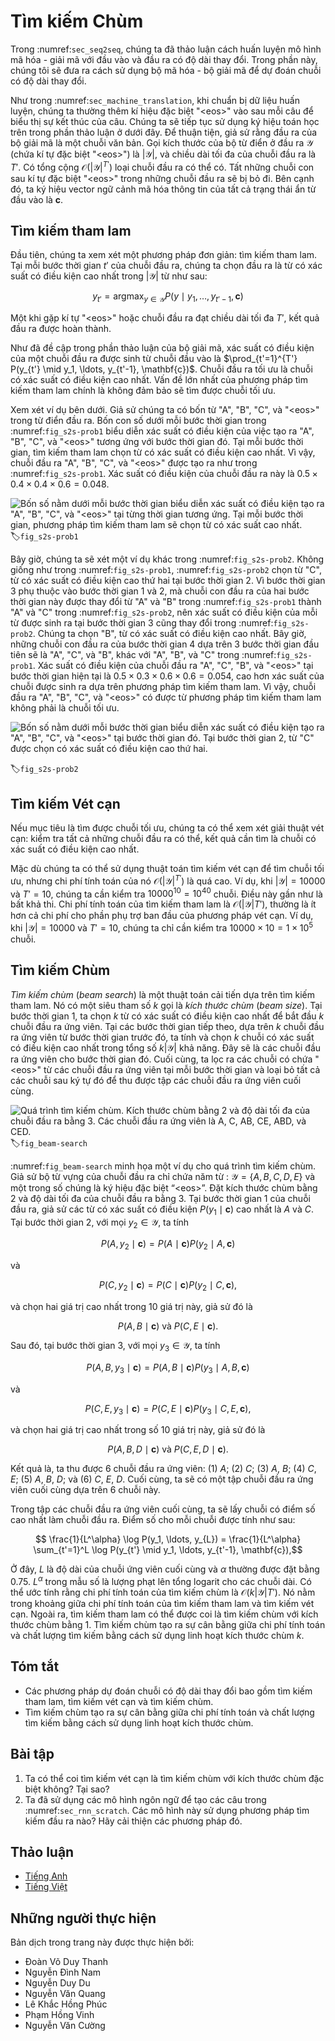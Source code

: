 <!-- ===================== Bắt đầu dịch Phần 1 ==================== -->
<!-- ========================================= REVISE PHẦN 1 - BẮT ĐẦU =================================== -->

<!--
# Beam Search
-->

# Tìm kiếm Chùm

<!--
In :numref:`sec_seq2seq`, we discussed how to train an encoder-decoder with input and output sequences that are both of variable length.
In this section, we are going to introduce how to use the encoder-decoder to predict sequences of variable length.
-->

Trong :numref:`sec_seq2seq`, chúng ta đã thảo luận cách huấn luyện mô hình mã hóa - giải mã với đầu vào và đầu ra có độ dài thay đổi.
Trong phần này, chúng tôi sẽ đưa ra cách sử dụng bộ mã hóa - bộ giải mã để dự đoán chuỗi có độ dài thay đổi.
<!--
As in :numref:`sec_machine_translation`, when preparing to train the dataset, we normally attach a special symbol "&lt;eos&gt;" after each sentence to indicate the termination of the sequence.
We will continue to use this mathematical symbol in the discussion below. For ease of discussion, we assume that the output of the decoder is a sequence of text.
Let the size of output text dictionary $\mathcal{Y}$ (contains special symbol "&lt;eos&gt;") be $\left|\mathcal{Y}\right|$, and the maximum length of the output sequence be $T'$.
There are a total $\mathcal{O}(\left|\mathcal{Y}\right|^{T'})$ types of possible output sequences.
All the subsequences after the special symbol "&lt;eos&gt;" in these output sequences will be discarded.
Besides, we still denote the context vector as $\mathbf{c}$, which encodes information of all the hidden states from the input.
-->

Như trong :numref:`sec_machine_translation`, khi chuẩn bị dữ liệu huấn luyện, chúng ta thường thêm kí hiệu đặc biệt "&lt;eos&gt;" vào sau mỗi câu để biểu thị sự kết thúc của câu.
Chúng ta sẽ tiếp tục sử dụng ký hiệu toán học trên trong phần thảo luận ở dưới đây.
Để thuận tiện, giả sử rằng đầu ra của bộ giải mã là một chuỗi văn bản.
Gọi kích thước của bộ từ điển ở đầu ra $\mathcal{Y}$ (chứa kí tự đặc biệt "&lt;eos&gt;") là $\left|\mathcal{Y}\right|$, và chiều dài tối đa của chuỗi đầu ra là $T'$.
Có tổng cộng $\mathcal{O}(\left|\mathcal{Y}\right|^{T'})$ loại chuỗi đầu ra có thể có.
Tất những chuỗi con sau kí tự đặc biệt "&lt;eos&gt;" trong những chuỗi đầu ra sẽ bị bỏ đi.
Bên cạnh đó, ta ký hiệu vector ngữ cảnh mã hóa thông tin của tất cả trạng thái ẩn từ đầu vào là $\mathbf{c}$.
<!--
## Greedy Search
-->

## Tìm kiếm tham lam

<!--
First, we will take a look at a simple solution: greedy search.
For any timestep $t'$ of the output sequence, we are going to search for the word with the highest conditional probability from $|\mathcal{Y}|$ numbers of words, with
-->

Đầu tiên, chúng ta xem xét một phương pháp đơn giản: tìm kiếm tham lam.
Tại mỗi bước thời gian $t'$ của chuỗi đầu ra, chúng ta chọn đầu ra là từ có xác suất có điều kiện cao nhất trong $|\mathcal{Y}|$ từ như sau:

$$y_{t'} = \operatorname*{argmax}_{y \in \mathcal{Y}} P(y \mid y_1, \ldots, y_{t'-1}, \mathbf{c})$$
<!--
as the output.  Once the "&lt;eos&gt;" symbol is detected, or the output sequence has reached its maximum length $T'$, the output is completed.
-->
Một khi gặp kí tự "&lt;eos&gt;" hoặc chuỗi đầu ra đạt chiều dài tối đa $T'$, kết quả đầu ra được hoàn thành.
<!--
As we mentioned in our discussion of the decoder, the conditional probability of generating an output sequence based on the input sequence is 
$\prod_{t'=1}^{T'} P(y_{t'} \mid y_1, \ldots, y_{t'-1}, \mathbf{c})$.
We will take the output sequence with the highest conditional probability as the optimal sequence.
The main problem with greedy search is that there is no guarantee that the optimal sequence will be obtained.
-->
Như đã đề cập trong phần thảo luận của bộ giải mã, xác suất có điều kiện của một chuỗi đầu ra được sinh từ chuỗi đầu vào là 
$\prod_{t'=1}^{T'} P(y_{t'} \mid y_1, \ldots, y_{t'-1}, \mathbf{c})$.
Chuỗi đầu ra tối ưu là chuỗi có xác suất có điều kiện cao nhất.
Vấn đề lớn nhất của phương pháp tìm kiếm tham lam chính là không đảm bảo sẽ tìm được chuỗi tối ưu.
<!--
Take a look at the example below.
We assume that there are four words "A", "B", "C", and "&lt;eos&gt;" in the output dictionary.
The four numbers under each timestep in :numref:`fig_s2s-prob1` represent the conditional probabilities of generating "A", "B", "C", and "&lt;eos&gt;" at that timestep, respectively.
At each timestep, greedy search selects the word with the highest conditional probability.
Therefore, the output sequence "A", "B", "C", and "&lt;eos&gt;" will be generated in :numref:`fig_s2s-prob1`.
The conditional probability of this output sequence is $0.5\times0.4\times0.4\times0.6 = 0.048$.
-->
Xem xét ví dụ bên dưới.
Giả sử chúng ta có bốn từ "A", "B", "C", và "&lt;eos&gt;" trong từ điển đầu ra.
Bốn con số dưới mỗi bước thời gian trong :numref:`fig_s2s-prob1` biểu diễn xác suất có điều kiện của việc tạo ra "A", "B", "C", và "&lt;eos&gt;" tương ứng với bước thời gian đó.
Tại mỗi bước thời gian, tìm kiếm tham lam chọn từ có xác suất có điều kiện cao nhất.
Vì vậy, chuỗi đầu ra "A", "B", "C", và "&lt;eos&gt;" được tạo ra như trong :numref:`fig_s2s-prob1`.
Xác suất có điều kiện của chuỗi đầu ra này là $0.5\times0.4\times0.4\times0.6 = 0.048$.

<!-- ===================== Kết thúc dịch Phần 1 ===================== -->

<!-- ===================== Bắt đầu dịch Phần 2 ===================== -->

<!--
![The four numbers under each timestep represent the conditional probabilities of generating "A", "B", "C", and "&lt;eos&gt;" at that timestep, respectively.  At each timestep, greedy search selects the word with the highest conditional probability. ](../img/s2s-prob1.svg)
-->

![Bốn số nằm dưới mỗi bước thời gian biểu diễn xác suất có điều kiện tạo ra "A", "B", "C", và "&lt;eos&gt;" tại từng thời gian tương ứng. Tại mỗi bước thời gian, phương pháp tìm kiếm tham lam sẽ chọn từ có xác suất cao nhất.](../img/s2s-prob1.svg)
:label:`fig_s2s-prob1`


<!--
Now, we will look at another example shown in :numref:`fig_s2s-prob2`.
Unlike in :numref:`fig_s2s-prob1`, the following figure :numref:`fig_s2s-prob2` selects the word "C", which has the second highest conditional probability at timestep 2.
Since the output subsequences of timesteps 1 and 2, on which timestep 3 is based, are changed from "A" and "B" in :numref:`fig_s2s-prob1` to "A" and "C" in :numref:`fig_s2s-prob2`, 
the conditional probability of each word generated at timestep 3 has also changed in :numref:`fig_s2s-prob2`.
We choose the word "B", which has the highest conditional probability.
Now, the output subsequences of timestep 4 based on the first three timesteps are "A", "C", and "B", which are different from "A", "B", and "C" in :numref:`fig_s2s-prob1`.
Therefore, the conditional probability of generating each word in timestep 4 in :numref:`fig_s2s-prob2` is also different from that in :numref:`fig_s2s-prob1`.
We find that the conditional probability of the output sequence "A", "C", "B", and "&lt;eos&gt;" at the current timestep is $0.5\times0.3 \times0.6\times0.6=0.054$, 
which is higher than the conditional probability of the output sequence obtained by greedy search.
Therefore, the output sequence "A", "B", "C", and "&lt;eos&gt;" obtained by the greedy search is not an optimal sequence.
-->

Bây giờ, chúng ta sẽ xét một ví dụ khác trong :numref:`fig_s2s-prob2`.
Không giống như trong :numref:`fig_s2s-prob1`, :numref:`fig_s2s-prob2` chọn từ "C", từ có xác suất có điều kiện cao thứ hai tại bước thời gian 2.
Vì bước thời gian 3 phụ thuộc vào bước thời gian 1 và 2, mà chuỗi con đầu ra của hai bước thời gian này được thay đổi từ "A" và "B" trong :numref:`fig_s2s-prob1` thành "A" và "C" trong :numref:`fig_s2s-prob2`, nên xác suất có điều kiện của mỗi từ được sinh ra tại bước thời gian 3 cũng thay đổi trong :numref:`fig_s2s-prob2`.
Chúng ta chọn "B", từ có xác suất có điều kiện cao nhất.
Bây giờ, những chuỗi con đầu ra của bước thời gian 4 dựa trên 3 bước thời gian đầu tiên sẽ là "A", "C", và "B", khác với "A", "B", và "C" trong :numref:`fig_s2s-prob1`.
Xác suất có điều kiện của chuỗi đầu ra "A", "C", "B", và "&lt;eos&gt;" tại bước thời gian hiện tại là $0.5\times0.3\times0.6\times0.6=0.054$, cao hơn xác suất của chuỗi được sinh ra dựa trên phương pháp tìm kiếm tham lam.
Vì vậy, chuỗi đầu ra "A", "B", "C", và "&lt;eos&gt;" có được từ phương pháp tìm kiếm tham lam không phải là chuỗi tối ưu.
<!--
![The four numbers under each timestep represent the conditional probabilities of generating "A", "B", "C", and "&lt;eos&gt;" at that timestep.  At timestep 2, the word "C", which has the second highest conditional probability, is selected.](../img/s2s-prob2.svg)
-->

![Bốn số nằm dưới mỗi bước thời gian biểu diễn xác suất có điều kiện tạo ra "A", "B", "C", và "&lt;eos&gt;" tại bước thời gian đó. Tại bước thời gian 2, từ "C" được chọn có xác suất có điều kiện cao thứ hai.](../img/s2s-prob2.svg)

:label:`fig_s2s-prob2`
<!--
## Exhaustive Search
-->

## Tìm kiếm Vét cạn

<!--
If the goal is to obtain the optimal sequence, we may consider using exhaustive search: 
an exhaustive examination of all possible output sequences, which outputs the sequence with the highest conditional probability.
-->
Nếu mục tiêu là tìm được chuỗi tối ưu, chúng ta có thể xem xét giải thuật vét cạn: kiểm tra tất cả những chuỗi đầu ra có thể, kết quả cần tìm là chuỗi có xác suất có điều kiện cao nhất.
<!--
Although we can use an exhaustive search to obtain the optimal sequence, its computational overhead $\mathcal{O}(\left|\mathcal{Y}\right|^{T'})$ is likely to be excessively high.
For example, when $|\mathcal{Y}|=10000$ and $T'=10$, we will need to evaluate $10000^{10} = 10^{40}$ sequences.
This is next to impossible to complete.
The computational overhead of greedy search is $\mathcal{O}(\left|\mathcal{Y}\right|T')$, which is usually significantly less than the computational overhead of an exhaustive search.
For example, when $|\mathcal{Y}|=10000$ and $T'=10$, we only need to evaluate $10000\times10=1\times10^5$ sequences.
-->
Mặc dù chúng ta có thể sử dụng thuật toán tìm kiếm vét cạn để tìm chuỗi tối ưu, nhưng chi phí tính toán của nó $\mathcal{O}(\left|\mathcal{Y}\right|^{T'})$ là quá cao.
Ví dụ, khi $|\mathcal{Y}|=10000$ và $T'=10$, chúng ta cần kiểm tra $10000^{10} = 10^{40}$ chuỗi.
Điều này gần như là bất khả thi.
Chi phí tính toán của tìm kiếm tham lam là $\mathcal{O}(\left|\mathcal{Y}\right|T')$, thường là ít hơn cả chi phí cho phần phụ trợ ban đầu của phương pháp vét cạn.
Ví dụ, khi $|\mathcal{Y}|=10000$ và $T'=10$, chúng ta chỉ cần kiểm tra $10000\times10=1\times10^5$ chuỗi.
<!-- ===================== Kết thúc dịch Phần 2 ===================== -->

<!-- ===================== Bắt đầu dịch Phần 3 ===================== -->

<!-- ========================================= REVISE PHẦN 1 - KẾT THÚC ===================================-->

<!-- ========================================= REVISE PHẦN 2 - BẮT ĐẦU ===================================-->

<!--
## Beam Search
-->

## Tìm kiếm Chùm

<!--
*Beam search* is an improved algorithm based on greedy search.
It has a hyper-parameter named *beam size*, $k$.
At timestep 1, we select $k$ words with the highest conditional probability to be the first word of the $k$ candidate output sequences.
For each subsequent timestep, we are going to select the $k$ output sequences with the highest conditional probability from 
the total of $k\left|\mathcal{Y}\right|$ possible output sequences based on the $k$ candidate output sequences from the previous timestep.
These will be the candidate output sequences for that timestep.
Finally, we will filter out the sequences containing the special symbol "&lt;eos&gt;" from the candidate output sequences of each timestep 
and discard all the subsequences after it to obtain a set of final candidate output sequences.
-->

*Tìm kiếm chùm* (_beam search_) là một thuật toán cải tiến dựa trên tìm kiếm tham lam.
Nó có một siêu tham số $k$ gọi là *kích thước chùm* (_beam size_).
Tại bước thời gian 1, ta chọn $k$ từ có xác suất có điều kiện cao nhất để bắt đầu $k$ chuỗi đầu ra ứng viên.
Tại các bước thời gian tiếp theo, dựa trên $k$ chuỗi đầu ra ứng viên từ bước thời gian trước đó, ta tính và chọn $k$ chuỗi có xác suất có điều kiện cao nhất trong tổng số $k\left|\mathcal{Y}\right|$ khả năng.
Đây sẽ là các chuỗi đầu ra ứng viên cho bước thời gian đó.
Cuối cùng, ta lọc ra các chuỗi có chứa "&lt;eos&gt;" từ các chuỗi đầu ra ứng viên tại mỗi bước thời gian
và loại bỏ tất cả các chuỗi sau ký tự đó để thu được tập các chuỗi đầu ra ứng viên cuối cùng.


<!--
![The beam search process. The beam size is 2 and the maximum length of the output sequence is 3. The candidate output sequences are $A$, $C$, $AB$, $CE$, $ABD$, and $CED$. ](../img/beam-search.svg)
-->

![Quá trình tìm kiếm chùm. Kích thước chùm bằng 2 và độ dài tối đa của chuỗi đầu ra bằng 3. Các chuỗi đầu ra ứng viên là $A$, $C$, $AB$, $CE$, $ABD$, và $CED$.](../img/beam-search.svg)
:label:`fig_beam-search`


<!--
:numref:`fig_beam-search` demonstrates the process of beam search with an example.
Suppose that the vocabulary of the output sequence contains only five elements: $\mathcal{Y} = \{A, B, C, D, E\}$ where one of them is a special symbol “&lt;eos&gt;”.
Set beam size to 2, the maximum length of the output sequence to 3.
At timestep 1 of the output sequence, suppose the words with the highest conditional probability $P(y_1 \mid \mathbf{c})$ are $A$ and $C$.
At timestep 2, for all $y_2 \in \mathcal{Y},$ we compute
-->

:numref:`fig_beam-search` minh họa một ví dụ cho quá trình tìm kiếm chùm.
Giả sử bộ từ vựng của chuỗi đầu ra chỉ chứa năm từ : $\mathcal{Y} = \{A, B, C, D, E\}$ và một trong số chúng là ký hiệu đặc biệt “&lt;eos&gt;”.
Đặt kích thước chùm bằng 2 và độ dài tối đa của chuỗi đầu ra bằng 3.
Tại bước thời gian 1 của chuỗi đầu ra, giả sử các từ có xác suất có điều kiện $P(y_1 \mid \mathbf{c})$ cao nhất là $A$ và $C$.
Tại bước thời gian 2, với mọi $y_2 \in \mathcal{Y},$ ta tính


$$P(A, y_2 \mid \mathbf{c}) = P(A \mid \mathbf{c})P(y_2 \mid A, \mathbf{c})$$


<!--
and
-->

và

$$P(C, y_2 \mid \mathbf{c}) = P(C \mid \mathbf{c})P(y_2 \mid C, \mathbf{c}),$$


<!--
and pick the largest two among these 10 values, say
-->

và chọn hai giá trị cao nhất trong 10 giá trị này, giả sử đó là

<!--
$$P(A, B \mid \mathbf{c}) \text{  and  } P(C, E \mid \mathbf{c}).$$
-->

$$P(A, B \mid \mathbf{c}) \text{  và  } P(C, E \mid \mathbf{c}).$$

<!--
Then at timestep 3, for all $y_3 \in \mathcal{Y}$, we compute
-->

Sau đó, tại bước thời gian 3, với mọi $y_3 \in \mathcal{Y}$, ta tính


$$P(A, B, y_3 \mid \mathbf{c}) = P(A, B \mid \mathbf{c})P(y_3 \mid A, B, \mathbf{c})$$


<!--
and
-->

và


$$P(C, E, y_3 \mid \mathbf{c}) = P(C, E \mid \mathbf{c})P(y_3 \mid C, E, \mathbf{c}),$$


<!--
and pick the largest two among these 10 values, say
-->

và chọn hai giá trị cao nhất trong số 10 giá trị này, giả sử đó là

<!--
$$P(A, B, D \mid \mathbf{c}) \text{  and  } P(C, E, D \mid  \mathbf{c}).$$
-->

$$P(A, B, D \mid \mathbf{c}) \text{  và  } P(C, E, D \mid  \mathbf{c}).$$

<!--
As a result, we obtain 6 candidates output sequences: (1) $A$; (2) $C$; (3) $A$, $B$; (4) $C$, $E$; (5) $A$, $B$, $D$; and (6) $C$, $E$, $D$.
In the end, we will get the set of final candidate output sequences based on these 6 sequences.
-->

Kết quả là, ta thu được 6 chuỗi đầu ra ứng viên: (1) $A$; (2) $C$; (3) $A$, $B$; (4) $C$, $E$; (5) $A$, $B$, $D$; và (6) $C$, $E$, $D$.
Cuối cùng, ta sẽ có một tập chuỗi đầu ra ứng viên cuối cùng dựa trên 6 chuỗi này.

<!--
In the set of final candidate output sequences, we will take the sequence with the highest score as the output sequence from those below:
-->

Trong tập các chuỗi đầu ra ứng viên cuối cùng, ta sẽ lấy chuỗi có điểm số cao nhất làm chuỗi đầu ra.
Điểm số cho mỗi chuỗi được tính như sau:


$$ \frac{1}{L^\alpha} \log P(y_1, \ldots, y_{L}) = \frac{1}{L^\alpha} \sum_{t'=1}^L \log P(y_{t'} \mid y_1, \ldots, y_{t'-1}, \mathbf{c}),$$


<!-- ===================== Kết thúc dịch Phần 3 ===================== -->

<!-- ===================== Bắt đầu dịch Phần 4 ===================== -->

<!--
Here, $L$ is the length of the final candidate sequence and the selection for $\alpha$ is generally 0.75.
The $L^\alpha$ on the denominator is a penalty on the logarithmic addition scores for the longer sequences above.
The computational overhead $\mathcal{O}(k\left|\mathcal{Y}\right|T')$ of the beam search can be obtained through analysis.
The result is between the computational overhead of greedy search and exhaustive search.
In addition, greedy search can be treated as a beam search with a beam size of 1.
Beam search strikes a balance between computational overhead and search quality using a flexible beam size of $k$.
-->

Ở đây, $L$ là độ dài của chuỗi ứng viên cuối cùng và $\alpha$ thường được đặt bằng 0.75.
$L^\alpha$ trong mẫu số là lượng phạt lên tổng logarit cho các chuỗi dài.
Có thể ước tính rằng chi phí tính toán của tìm kiếm chùm là $\mathcal{O}(k\left|\mathcal{Y}\right|T')$.
Nó nằm trong khoảng giữa chi phí tính toán của tìm kiếm tham lam và tìm kiếm vét cạn.
Ngoài ra, tìm kiếm tham lam có thể được coi là tìm kiếm chùm với kích thước chùm bằng 1.
Tìm kiếm chùm tạo ra sự cân bằng giữa chi phí tính toán và chất lượng tìm kiếm bằng cách sử dụng linh hoạt kích thước chùm $k$.


<!--
## Summary
-->

## Tóm tắt

<!--
* Methods for predicting variable-length sequences include greedy search, exhaustive search, and beam search.
* Beam search strikes a balance between computational overhead and search quality using a flexible beam size.
-->


* Các phương pháp dự đoán chuỗi có độ dài thay đổi bao gồm tìm kiếm tham lam, tìm kiếm vét cạn và tìm kiếm chùm.
* Tìm kiếm chùm tạo ra sự cân bằng giữa chi phí tính toán và chất lượng tìm kiếm bằng cách sử dụng linh hoạt kích thước chùm.


<!--
## Exercises
-->

## Bài tập

<!--
1. Can we treat an exhaustive search as a beam search with a special beam size? Why?
2. We used language models to generate sentences in :numref:`sec_rnn_scratch`. Which kind of search does this output use? Can you improve it?
-->

1. Ta có thể coi tìm kiếm vét cạn là tìm kiếm chùm với kích thước chùm đặc biệt không? Tại sao?
2. Ta đã sử dụng các mô hình ngôn ngữ để tạo các câu trong :numref:`sec_rnn_scratch`. Các mô hình này sử dụng phương pháp tìm kiếm đầu ra nào? Hãy cải thiện các phương pháp đó.


<!-- ===================== Kết thúc dịch Phần 4 ===================== -->
<!-- ========================================= REVISE PHẦN 2 - KẾT THÚC ===================================-->

## Thảo luận
* [Tiếng Anh](https://discuss.mxnet.io/t/2394)
* [Tiếng Việt](https://forum.machinelearningcoban.com/c/d2l)

## Những người thực hiện
Bản dịch trong trang này được thực hiện bởi:
<!--
Tác giả của mỗi Pull Request điền tên mình và tên những người review mà bạn thấy
hữu ích vào từng phần tương ứng. Mỗi dòng một tên, bắt đầu bằng dấu `*`.

Lưu ý:
* Nếu reviewer không cung cấp tên, bạn có thể dùng tên tài khoản GitHub của họ
với dấu `@` ở đầu. Ví dụ: @aivivn.

* Tên đầy đủ của các reviewer có thể được tìm thấy tại https://github.com/aivivn/d2l-vn/blob/master/docs/contributors_info.md
-->

* Đoàn Võ Duy Thanh
* Nguyễn Đình Nam
* Nguyễn Duy Du
* Nguyễn Văn Quang
* Lê Khắc Hồng Phúc
* Phạm Hồng Vinh
* Nguyễn Văn Cường
